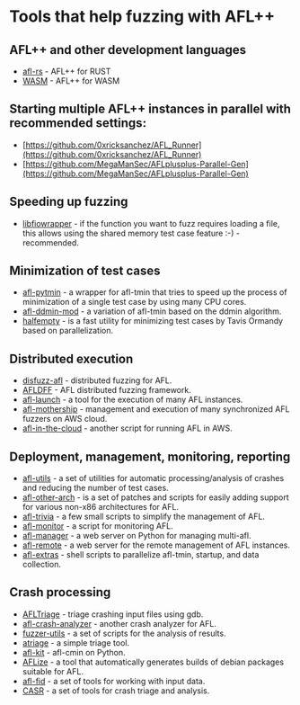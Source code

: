 # Tools that help fuzzing with AFL++

## AFL++ and other development languages

* [afl-rs](https://github.com/rust-fuzz/afl.rs) - AFL++ for RUST
* [WASM](https://github.com/fgsect/WAFL) - AFL++ for WASM

## Starting multiple AFL++ instances in parallel with recommended settings:
* [https://github.com/0xricksanchez/AFL_Runner](https://github.com/0xricksanchez/AFL_Runner)
* [https://github.com/MegaManSec/AFLplusplus-Parallel-Gen](https://github.com/MegaManSec/AFLplusplus-Parallel-Gen)

## Speeding up fuzzing

* [libfiowrapper](https://github.com/marekzmyslowski/libfiowrapper) - if the
  function you want to fuzz requires loading a file, this allows using the
  shared memory test case feature :-) - recommended.

## Minimization of test cases

* [afl-pytmin](https://github.com/ilsani/afl-pytmin) - a wrapper for afl-tmin
  that tries to speed up the process of minimization of a single test case by
  using many CPU cores.
* [afl-ddmin-mod](https://github.com/MarkusTeufelberger/afl-ddmin-mod) - a
  variation of afl-tmin based on the ddmin algorithm.
* [halfempty](https://github.com/googleprojectzero/halfempty) -  is a fast
  utility for minimizing test cases by Tavis Ormandy based on parallelization.

## Distributed execution

* [disfuzz-afl](https://github.com/MartijnB/disfuzz-afl) - distributed fuzzing
  for AFL.
* [AFLDFF](https://github.com/quantumvm/AFLDFF) - AFL distributed fuzzing
  framework.
* [afl-launch](https://github.com/bnagy/afl-launch) - a tool for the execution
  of many AFL instances.
* [afl-mothership](https://github.com/afl-mothership/afl-mothership) -
  management and execution of many synchronized AFL fuzzers on AWS cloud.
* [afl-in-the-cloud](https://github.com/abhisek/afl-in-the-cloud) - another
  script for running AFL in AWS.

## Deployment, management, monitoring, reporting

* [afl-utils](https://gitlab.com/rc0r/afl-utils) - a set of utilities for
  automatic processing/analysis of crashes and reducing the number of test
  cases.
* [afl-other-arch](https://github.com/shellphish/afl-other-arch) - is a set of
  patches and scripts for easily adding support for various non-x86
  architectures for AFL.
* [afl-trivia](https://github.com/bnagy/afl-trivia) - a few small scripts to
  simplify the management of AFL.
* [afl-monitor](https://github.com/reflare/afl-monitor) - a script for
  monitoring AFL.
* [afl-manager](https://github.com/zx1340/afl-manager) - a web server on Python
  for managing multi-afl.
* [afl-remote](https://github.com/block8437/afl-remote) - a web server for the
  remote management of AFL instances.
* [afl-extras](https://github.com/fekir/afl-extras) - shell scripts to
  parallelize afl-tmin, startup, and data collection.

## Crash processing

* [AFLTriage](https://github.com/quic/AFLTriage) -
  triage crashing input files using gdb.
* [afl-crash-analyzer](https://github.com/floyd-fuh/afl-crash-analyzer) -
  another crash analyzer for AFL.
* [fuzzer-utils](https://github.com/ThePatrickStar/fuzzer-utils) - a set of
  scripts for the analysis of results.
* [atriage](https://github.com/Ayrx/atriage) - a simple triage tool.
* [afl-kit](https://github.com/kcwu/afl-kit) - afl-cmin on Python.
* [AFLize](https://github.com/d33tah/aflize) - a tool that automatically
  generates builds of debian packages suitable for AFL.
* [afl-fid](https://github.com/FoRTE-Research/afl-fid) - a set of tools for
  working with input data.
* [CASR](https://github.com/ispras/casr) - a set of tools for crash triage and
  analysis.
